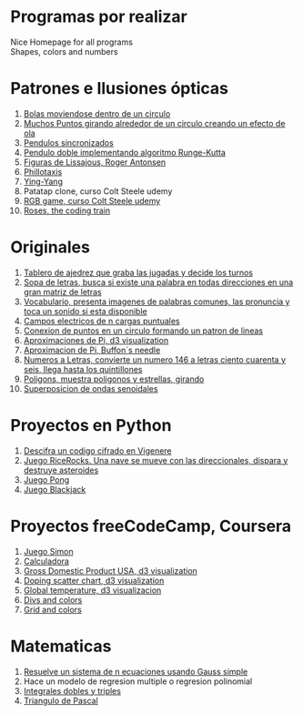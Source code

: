 # Programas por realizar
Nice Homepage for all programs  
Shapes, colors and numbers

# Patrones e Ilusiones ópticas
1. [Bolas moviendose dentro de un circulo](https://codepen.io/corochena/full/LyyLbq/)  
2. [Muchos Puntos girando alrededor de un circulo creando un efecto de ola](https://codepen.io/corochena/full/MmmmMo/)  
3. [Pendulos sincronizados](https://codepen.io/corochena/full/oWWWKQ/)  
4. [Pendulo doble implementando algoritmo Runge-Kutta](https://codepen.io/corochena/full/rKxRoP/)  
5. [Figuras de Lissajous, Roger Antonsen](https://codepen.io/corochena/full/jzLxgV/)  
6. [Phillotaxis](https://codepen.io/corochena/full/oyWqZx/)  
7. [Ying-Yang](https://codepen.io/corochena/full/rdwWKb/)  
8. Patatap clone, curso Colt Steele udemy  
9. [RGB game, curso Colt Steele udemy](https://codepen.io/corochena/full/vpVLyM/)  
10. [Roses, the coding train](https://codepen.io/corochena/full/zadRWp/)  

# Originales
1. [Tablero de ajedrez que graba las jugadas y decide los turnos](https://codepen.io/corochena/full/bWWrbY/)  
2. [Sopa de letras, busca si existe una palabra en todas direcciones en una gran matriz de letras](https://codepen.io/corochena/full/VbbzzP/)  
3. [Vocabulario, presenta imagenes de palabras comunes, las pronuncia y toca un sonido si esta disponible](https://corochena.github.io/vocab/)  
4. [Campos electricos de n cargas puntuales](https://codepen.io/corochena/full/jmmwrB/)  
5. [Conexion de puntos en un circulo formando un patron de lineas](https://codepen.io/corochena/full/GdOLpz/)  
6. [Aproximaciones de Pi, d3 visualization](https://codepen.io/corochena/full/PyWPyM/)  
7. [Aproximacion de Pi, Buffon´s needle](https://codepen.io/corochena/full/JNNNoN/)  
8. [Numeros a Letras, convierte un numero 146 a letras ciento cuarenta y seis, llega hasta los quintillones](https://codepen.io/corochena/full/YEXRBe/)  
9. [Poligons, muestra poligonos y estrellas, girando](https://codepen.io/corochena/full/EmmXrM/)  
10. [Superposicion de ondas senoidales](https://codepen.io/corochena/full/BRRZyo/)  

# Proyectos en Python
1. [Descifra un codigo cifrado en Vigenere](http://www.codeskulptor.org/#user38_5N4oprCuHA_0.py)  
2. [Juego RiceRocks. Una nave se mueve con las direccionales, dispara y destruye asteroides](http://www.codeskulptor.org/#user38_lhjpk3XgEL_5.py)
3. [Juego Pong](https://codepen.io/corochena/full/ZKKyNq/)  
4. [Juego Blackjack](http://www.codeskulptor.org/#user38_Bl9390ut0w_2.py)  

# Proyectos freeCodeCamp, Coursera
1. [Juego Simon](https://codepen.io/corochena/full/gWKjzr/)  
2. [Calculadora](https://codepen.io/corochena/full/LyOqeV/)  
3. [Gross Domestic Product USA, d3 visualization](https://codepen.io/corochena/full/xJKJwJ/)  
4. [Doping scatter chart, d3 visualization](https://codepen.io/corochena/full/wxwZxX/)  
5. [Global temperature, d3 visualizacion](https://codepen.io/corochena/full/mjdQeo/)  
6. [Divs and colors](https://codepen.io/corochena/pen/pPPraY)
7. [Grid and colors](https://codepen.io/corochena/full/eWWEeq/)

# Matematicas
1. [Resuelve un sistema de n ecuaciones usando Gauss simple](https://codepen.io/corochena/full/RLgMvr/)  
2. Hace un modelo de regresion multiple o regresion polinomial  
3. [Integrales dobles y triples](https://codepen.io/corochena/pen/XzzOya)  
4. [Triangulo de Pascal](https://codepen.io/corochena/pen/qogGqr)
